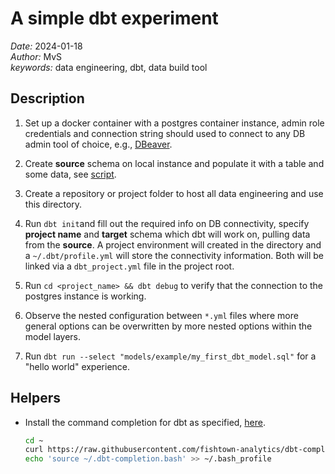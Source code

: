 # A simple dbt experiment

*Date:* 2024-01-18  
*Author:* MvS  
*keywords:* data engineering, dbt, data build tool

## Description

1. Set up a docker container with a postgres container instance, admin role credentials and connection string should used
to connect to any DB admin tool of choice, e.g., [DBeaver](https://dbeaver.io/).

2. Create **source** schema on local instance and populate it with a table and some data, see [script](./scripts/00_source.sql).

3. Create a repository or project folder to host all data engineering and use this directory.

4. Run `dbt init`and fill out the required info on DB connectivity, specify **project name** and **target** schema which dbt will work on, pulling
data from the **source**. A project environment will created in the directory and a `~/.dbt/profile.yml` will store the connectivity information.
Both will be linked via a `dbt_project.yml` file in the project root.

5. Run `cd <project_name> && dbt debug` to verify that the connection to the postgres instance is working.

6. Observe the nested configuration between `*.yml` files where more general options can
be overwritten by more nested options within the model layers.

7. Run  `dbt run --select "models/example/my_first_dbt_model.sql"` for a "hello world" experience.

## Helpers

- Install the command completion for dbt as specified, [here](https://github.com/dbt-labs/dbt-completion.bash).

    ```bash
    cd ~
    curl https://raw.githubusercontent.com/fishtown-analytics/dbt-completion.bash/master/dbt-completion.bash > ~/.dbt-completion.bash
    echo 'source ~/.dbt-completion.bash' >> ~/.bash_profile
    ```
